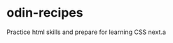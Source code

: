 # odin-recipes
<!--Practice html skills and prepare for learning CSS next.-->
Practice html skills and prepare for learning CSS next.a